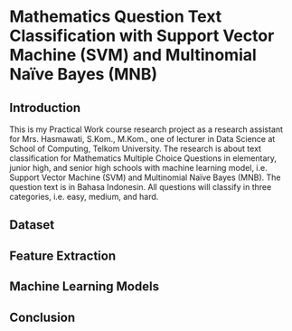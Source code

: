 # Mathematics Question Text Classification with Support Vector Machine (SVM) and Multinomial Naïve Bayes (MNB)

## Introduction
This is my Practical Work course research project as a research assistant for Mrs. Hasmawati, S.Kom., M.Kom., one of lecturer in Data Science at School of Computing, Telkom University. The research is about text classification for Mathematics Multiple Choice Questions in elementary, junior high, and senior high schools with machine learning model, i.e. Support Vector Machine (SVM) and Multinomial Naïve Bayes (MNB). The question text is in Bahasa Indonesin. All questions will classify in three categories, i.e. easy, medium, and hard.

## Dataset


## Feature Extraction


## Machine Learning Models


## Conclusion
